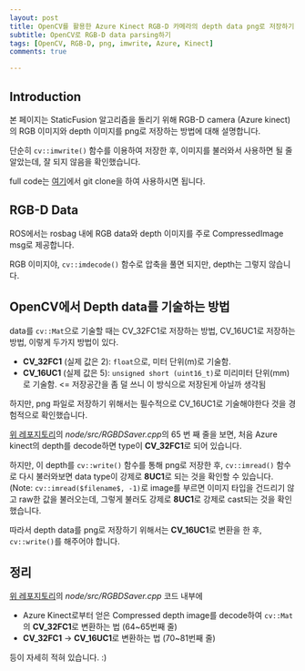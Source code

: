 ```yaml
---
layout: post
title: OpenCV를 활용한 Azure Kinect RGB-D 카메라의 depth data png로 저장하기
subtitle: OpenCV로 RGB-D data parsing하기
tags: [OpenCV, RGB-D, png, imwrite, Azure, Kinect]
comments: true

---
```

## Introduction

본 페이지는 StaticFusion 알고리즘을 돌리기 위해 RGB-D camera (Azure kinect)의 RGB 이미지와 depth 이미지를 png로 저장하는 방법에 대해 설명합니다. 

단순히 `cv::imwrite()` 함수를 이용하여 저장한 후, 이미지를 불러와서 사용하면 될 줄 알았는데, 잘 되지 않음을 확인했습니다.

full code는 [여기](https://github.com/LimHyungTae/rgbdsaver)에서 git clone을 하여 사용하시면 됩니다.

## RGB-D Data

ROS에서는 rosbag 내에 RGB data와 depth 이미지를 주로 CompressedImage msg로 제공합니다.

RGB 이미지야, `cv::imdecode()` 함수로 압축을 풀면 되지만, depth는 그렇지 않습니다.

## OpenCV에서 Depth data를 기술하는 방법

data를 `cv::Mat`으로 기술할 때는 CV_32FC1로 저장하는 방법, CV_16UC1로 저장하는 방법, 이렇게 두가지 방법이 있다.

* **CV_32FC1** (실제 값은 2): `float`으로, 미터 단위(m)로 기술함.
* **CV_16UC1** (실제 값은 5): `unsigned short (uint16_t)`로 미리미터 단위(mm)로 기술함. <= 저장공간을 좀 덜 쓰니 이 방식으로 저장된게 아닐까 생각됨

하지만, png 파일로 저장하기 위해서는 필수적으로 CV_16UC1로 기술해야한다 것을 경험적으로 확인했습니다.

[위 레포지토리](https://github.com/LimHyungTae/rgbdsaver)의 *node/src/RGBDSaver.cpp*의 65 번 째 줄을 보면, 처음 Azure kinect의 depth를 decode하면 type이 **CV_32FC1**로 되어 있습니다.

하지만, 이 depth를 `cv::write()` 함수를 통해 png로 저장한 후, `cv::imread()` 함수로 다시 불러와보면 data type이 강제로 **8UC1**로 되는 것을 확인할 수 있습니다. (Note: `cv::imread($filename$, -1)`로 image를 부르면 이미지 타입을 건드리기 않고 raw한 값을 불러오는데, 그렇게 불러도 강제로 **8UC1**로 강제로 cast되는 것을 확인했습니다.

따라서 depth data를 png로 저장하기 위해서는 **CV_16UC1**로 변환을 한 후, `cv::write()`를 해주어야 합니다.

## 정리

[위 레포지토리](https://github.com/LimHyungTae/rgbdsaver)의 *node/src/RGBDSaver.cpp* 코드 내부에 

* Azure Kinect로부터 얻은 Compressed depth image를 decode하여 `cv::Mat`의 **CV_32FC1**로 변환하는 법 (64~65번째 줄)
* **CV_32FC1** -> **CV_16UC1**로 변환하는 법 (70~81번째 줄)

등이 자세히 적혀 있습니다. :)
